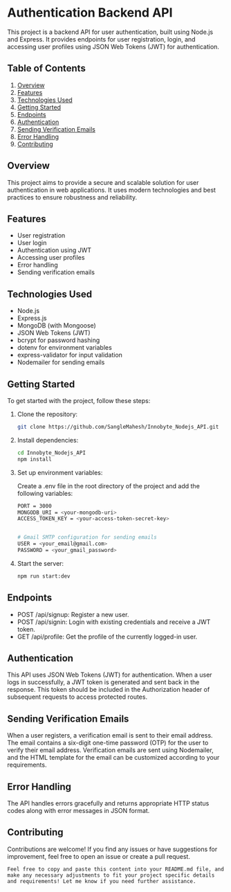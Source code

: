 # Authentication Backend API

This project is a backend API for user authentication, built using Node.js and Express. It provides endpoints for user registration, login, and accessing user profiles using JSON Web Tokens (JWT) for authentication.

## Table of Contents

1. [Overview](#overview)
2. [Features](#features)
3. [Technologies Used](#technologies-used)
4. [Getting Started](#getting-started)
5. [Endpoints](#endpoints)
6. [Authentication](#authentication)
7. [Sending Verification Emails](#sending-verification-emails)
8. [Error Handling](#error-handling)
9. [Contributing](#contributing)

## Overview <a name="overview"></a>

This project aims to provide a secure and scalable solution for user authentication in web applications. It uses modern technologies and best practices to ensure robustness and reliability.

## Features<a name="features"></a>

- User registration
- User login
- Authentication using JWT
- Accessing user profiles
- Error handling
- Sending verification emails

## Technologies Used <a name="technologies-used"></a>

- Node.js
- Express.js
- MongoDB (with Mongoose)
- JSON Web Tokens (JWT)
- bcrypt for password hashing
- dotenv for environment variables
- express-validator for input validation
- Nodemailer for sending emails

## Getting Started

To get started with the project, follow these steps:

1. Clone the repository:

   ```bash
   git clone https://github.com/SangleMahesh/Innobyte_Nodejs_API.git

2. Install dependencies:

   ```bash
   cd Innobyte_Nodejs_API
   npm install

4. Set up environment variables:

    Create a .env file in the root directory of the project and add the following variables:

   ```bash
   PORT = 3000
   MONGODB_URI = <your-mongodb-uri>
   ACCESS_TOKEN_KEY = <your-access-token-secret-key>


   # Gmail SMTP configuration for sending emails
   USER = <your_email@gmail.com>
   PASSWORD = <your_gmail_password>

5. Start the server:
   ```bash
   npm run start:dev

## Endpoints <a name="endpoints"></a>
- POST /api/signup: Register a new user.
- POST /api/signin: Login with existing credentials and receive a JWT token.
- GET /api/profile: Get the profile of the currently logged-in user.

## Authentication <a name="authentication"></a>
This API uses JSON Web Tokens (JWT) for authentication. When a user logs in successfully, a JWT token is generated and sent back in the response. This token should be included in the Authorization header of subsequent requests to access protected routes.

## Sending Verification Emails <a name="sending-verification-emails"></a>

When a user registers, a verification email is sent to their email address. The email contains a six-digit one-time password (OTP) for the user to verify their email address. Verification emails are sent using Nodemailer, and the HTML template for the email can be customized according to your requirements.

## Error Handling <a name="error-handling"></a>
The API handles errors gracefully and returns appropriate HTTP status codes along with error messages in JSON format.

## Contributing <a name="contributing"></a>
Contributions are welcome! If you find any issues or have suggestions for improvement, feel free to open an issue or create a pull request.

```vbnet
Feel free to copy and paste this content into your README.md file, and make any necessary adjustments to fit your project specific details and requirements! Let me know if you need further assistance.
